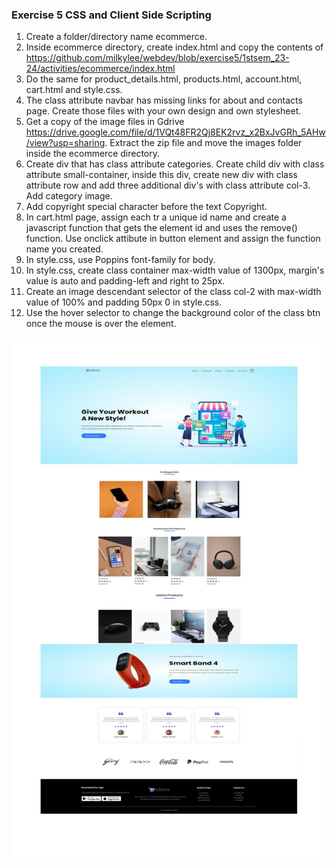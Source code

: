 ### Exercise 5 CSS and Client Side Scripting
1. Create a folder/directory name ecommerce.
2. Inside ecommerce directory, create index.html and copy the contents of https://github.com/milkylee/webdev/blob/exercise5/1stsem_23-24/activities/ecommerce/index.html
3. Do the same for product_details.html, products.html, account.html, cart.html and style.css.
4. The class attribute navbar has missing links for about and contacts page. Create those files with your own design and own stylesheet.
5. Get a copy of the image files in Gdrive https://drive.google.com/file/d/1VQt48FR2Qj8EK2rvz_x2BxJvGRh_5AHw/view?usp=sharing. Extract the zip file and move the images folder inside the ecommerce directory.
6. Create div that has class attribute categories. Create child div with class attribute small-container, inside this div, create new div with class attribute row and add three additional div's with class attribute col-3. Add category image.
7. Add copyright special character before the text Copyright.
8. In cart.html page, assign each tr a unique id name and create a javascript function that gets the element id and uses the remove() function. Use onclick attibute in button element and assign the function name you created.
9. In style.css, use Poppins font-family for body.
10. In style.css, create class container max-width value of 1300px, margin's value is auto and padding-left and right to 25px.
11. Create an image descendant selector of the class col-2 with max-width value of 100% and padding 50px 0 in style.css.
12. Use the hover selector to change the background color of the class btn once the mouse is over the element.

![Figure 5](/1stsem_23-24/activities/ecommerce/ecommerce.jpg)


